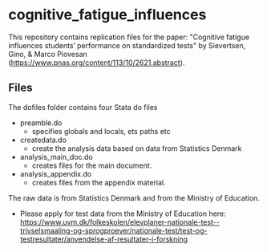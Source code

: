 # cognitive_fatigue_influences

This repository contains replication files for the paper: "Cognitive fatigue influences students’ performance on standardized tests" by Sievertsen, Gino, & Marco Piovesan (https://www.pnas.org/content/113/10/2621.abstract).

## Files

The dofiles folder contains four Stata do files

- preamble.do
	- specifies globals and locals, ets paths etc
- createdata.do
	- create the analysis data based on data from Statistics Denmark
- analysis_main_doc.do
	- creates files for the main document.
- analysis_appendix.do
	- creates files from the appendix material.

The raw data is from Statistics Denmark and from the Ministry of Education. 

- Please apply for test data from the Ministry of Education here: https://www.uvm.dk/folkeskolen/elevplaner-nationale-test--trivselsmaaling-og-sprogproever/nationale-test/test-og-testresultater/anvendelse-af-resultater-i-forskning